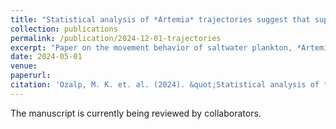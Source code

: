 ```yaml
---
title: "Statistical analysis of *Artemia* trajectories suggest that superdiffusive movement starts earlier than the feeding"
collection: publications
permalink: /publication/2024-12-01-trajectories
excerpt: "Paper on the movement behavior of saltwater plankton, *Artemia* inferred from the statistical analysis of 3D trajetories"
date: 2024-05-01
venue: 
paperurl: 
citation: 'Ozalp, M. K. et. al. (2024). &quot;Statistical analysis of *Artemia* trajectories suggest that superdiffusive movement starts earlier than the feeding.&quot; <i>TBD</i>. 1(3).'
---
```


The manuscript is currently being reviewed by collaborators.
